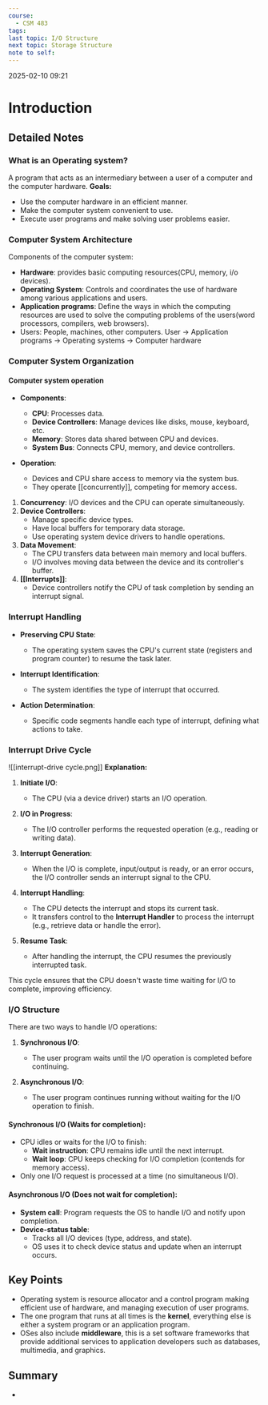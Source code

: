 ```yaml
---
course:
  - CSM 483
tags: 
last topic: I/O Structure
next topic: Storage Structure
note to self:
---
```


2025-02-10 09:21

# Introduction

## Detailed Notes
### **What is an Operating system?**
A program that acts as an intermediary between a user of a computer and the computer hardware.
**Goals:** 
- Use the computer hardware in an efficient manner.
- Make the computer system convenient to use.
- Execute user programs and make solving user problems easier.

### **Computer System Architecture**
Components of the computer system:
- **Hardware**: provides basic computing resources(CPU, memory, i/o devices).
- **Operating System**: Controls and coordinates the use of hardware among various applications and users.
- **Application programs**: Define the ways in which the computing resources are used to solve the computing problems of the users(word processors, compilers, web browsers).
- Users: People, machines, other computers.
User -> Application programs -> Operating systems -> Computer hardware

### **Computer System Organization**
#### **Computer system operation**
- **Components**:
    
    - **CPU**: Processes data.
    - **Device Controllers**: Manage devices like disks, mouse, keyboard, etc.
    - **Memory**: Stores data shared between CPU and devices.
    - **System Bus**: Connects CPU, memory, and device controllers.
- **Operation**:
    
    - Devices and CPU share access to memory via the system bus.
    - They operate [[concurrently]], competing for memory access.

1. **Concurrency**: I/O devices and the CPU can operate simultaneously.
2. **Device Controllers**:
    - Manage specific device types.
    - Have local buffers for temporary data storage.
    - Use operating system device drivers to handle operations.
3. **Data Movement**:
    - The CPU transfers data between main memory and local buffers.
    - I/O involves moving data between the device and its controller's buffer.
4. **[[Interrupts]]**:
    - Device controllers notify the CPU of task completion by sending an interrupt signal.

### **Interrupt Handling**
- **Preserving CPU State**:
    
    - The operating system saves the CPU's current state (registers and program counter) to resume the task later.
- **Interrupt Identification**:
    
    - The system identifies the type of interrupt that occurred.
- **Action Determination**:
    
    - Specific code segments handle each type of interrupt, defining what actions to take.

### **Interrupt Drive Cycle**
![[interrupt-drive cycle.png]]
**Explanation:** 
1. **Initiate I/O**:
    
    - The CPU (via a device driver) starts an I/O operation.
2. **I/O in Progress**:
    
    - The I/O controller performs the requested operation (e.g., reading or writing data).
3. **Interrupt Generation**:
    
    - When the I/O is complete, input/output is ready, or an error occurs, the I/O controller sends an interrupt signal to the CPU.
4. **Interrupt Handling**:
    
    - The CPU detects the interrupt and stops its current task.
    - It transfers control to the **Interrupt Handler** to process the interrupt (e.g., retrieve data or handle the error).
5. **Resume Task**:
    
    - After handling the interrupt, the CPU resumes the previously interrupted task.

This cycle ensures that the CPU doesn't waste time waiting for I/O to complete, improving efficiency.

### **I/O Structure**
There are two ways to handle I/O operations:

1. **Synchronous I/O**:
    
    - The user program waits until the I/O operation is completed before continuing.
2. **Asynchronous I/O**:
    
    - The user program continues running without waiting for the I/O operation to finish.

#### **Synchronous I/O** (Waits for completion):

- CPU idles or waits for the I/O to finish:
    - **Wait instruction**: CPU remains idle until the next interrupt.
    - **Wait loop**: CPU keeps checking for I/O completion (contends for memory access).
- Only one I/O request is processed at a time (no simultaneous I/O).

#### **Asynchronous I/O** (Does not wait for completion):

- **System call**: Program requests the OS to handle I/O and notify upon completion.
- **Device-status table**:
    - Tracks all I/O devices (type, address, and state).
    - OS uses it to check device status and update when an interrupt occurs.

## Key Points
- Operating system is resource allocator and a control program making efficient use of hardware, and managing execution of user programs.
- The one program that runs at all times is the **kernel**, everything else is either a system program or an application program.
- OSes also include **middleware**, this is a set software frameworks that provide additional services to application developers such as databases, multimedia, and graphics.

## Summary

-